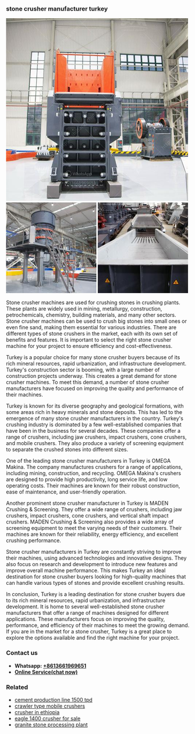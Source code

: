 <h3>stone crusher manufacturer turkey</h3><img src='1706767242.jpg' alt=''><p>Stone crusher machines are used for crushing stones in crushing plants. These plants are widely used in mining, metallurgy, construction, petrochemicals, chemistry, building materials, and many other sectors. Stone crusher machines can be used to crush big stones into small ones or even fine sand, making them essential for various industries. There are different types of stone crushers in the market, each with its own set of benefits and features. It is important to select the right stone crusher machine for your project to ensure efficiency and cost-effectiveness.</p><p>Turkey is a popular choice for many stone crusher buyers because of its rich mineral resources, rapid urbanization, and infrastructure development. Turkey's construction sector is booming, with a large number of construction projects underway. This creates a great demand for stone crusher machines. To meet this demand, a number of stone crusher manufacturers have focused on improving the quality and performance of their machines.</p><p>Turkey is known for its diverse geography and geological formations, with some areas rich in heavy minerals and stone deposits. This has led to the emergence of many stone crusher manufacturers in the country. Turkey's crushing industry is dominated by a few well-established companies that have been in the business for several decades. These companies offer a range of crushers, including jaw crushers, impact crushers, cone crushers, and mobile crushers. They also produce a variety of screening equipment to separate the crushed stones into different sizes.</p><p>One of the leading stone crusher manufacturers in Turkey is OMEGA Makina. The company manufactures crushers for a range of applications, including mining, construction, and recycling. OMEGA Makina's crushers are designed to provide high productivity, long service life, and low operating costs. Their machines are known for their robust construction, ease of maintenance, and user-friendly operation.</p><p>Another prominent stone crusher manufacturer in Turkey is MADEN Crushing & Screening. They offer a wide range of crushers, including jaw crushers, impact crushers, cone crushers, and vertical shaft impact crushers. MADEN Crushing & Screening also provides a wide array of screening equipment to meet the varying needs of their customers. Their machines are known for their reliability, energy efficiency, and excellent crushing performance.</p><p>Stone crusher manufacturers in Turkey are constantly striving to improve their machines, using advanced technologies and innovative designs. They also focus on research and development to introduce new features and improve overall machine performance. This makes Turkey an ideal destination for stone crusher buyers looking for high-quality machines that can handle various types of stones and provide excellent crushing results.</p><p>In conclusion, Turkey is a leading destination for stone crusher buyers due to its rich mineral resources, rapid urbanization, and infrastructure development. It is home to several well-established stone crusher manufacturers that offer a range of machines designed for different applications. These manufacturers focus on improving the quality, performance, and efficiency of their machines to meet the growing demand. If you are in the market for a stone crusher, Turkey is a great place to explore the options available and find the right machine for your project.</p><h3>Contact us</h3><ul><li><strong>Whatsapp:&nbsp;<a href="https://wa.me/8613661969651">+8613661969651</a></strong></li><li><a href="https://swt.shibang-china.com/?git&amp;zhl&amp;stone crusher manufacturer turkey"><strong>Online Service(chat now)</strong></a></li></ul><h3>Related</h3><ul><li><a href='cement production line 1500 tpd.md'>cement production line 1500 tpd</a></li><li><a href='crawler type mobile crushers.md'>crawler type mobile crushers</a></li><li><a href='crusher in ethiopia.md'>crusher in ethiopia</a></li><li><a href='eagle 1400 crusher for sale.md'>eagle 1400 crusher for sale</a></li><li><a href='granite stone processing plant.md'>granite stone processing plant</a></li></ul>